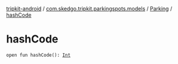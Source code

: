 [tripkit-android](../../index.md) / [com.skedgo.tripkit.parkingspots.models](../index.md) / [Parking](index.md) / [hashCode](./hash-code.md)

# hashCode

`open fun hashCode(): `[`Int`](https://kotlinlang.org/api/latest/jvm/stdlib/kotlin/-int/index.html)